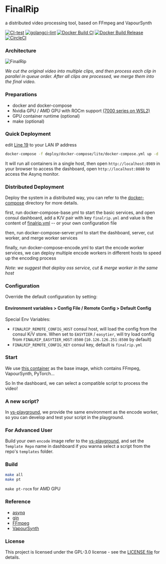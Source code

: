 # FinalRip

a distributed video processing tool, based on FFmpeg and VapourSynth

[![CI-test](https://github.com/TensoRaws/FinalRip/actions/workflows/CI-test.yml/badge.svg)](https://github.com/TensoRaws/FinalRip/actions/workflows/CI-test.yml)
[![golangci-lint](https://github.com/TensoRaws/FinalRip/actions/workflows/golangci-lint.yml/badge.svg)](https://github.com/TensoRaws/FinalRip/actions/workflows/golangci-lint.yml)
[![Docker Build CI](https://github.com/TensoRaws/FinalRip/actions/workflows/Docker-CI.yml/badge.svg)](https://github.com/TensoRaws/FinalRip/actions/workflows/Docker-CI.yml)
[![Docker Build Release](https://github.com/TensoRaws/FinalRip/actions/workflows/Docker-Release.yml/badge.svg)](https://github.com/TensoRaws/FinalRip/actions/workflows/Docker-Release.yml)
[![CircleCI](https://dl.circleci.com/status-badge/img/circleci/RJWBNXdmdaDACvcacXFQ3e/Ge3dVaX4GmktGiL9Jb1ADB/tree/main.svg?style=svg)](https://dl.circleci.com/status-badge/redirect/circleci/RJWBNXdmdaDACvcacXFQ3e/Ge3dVaX4GmktGiL9Jb1ADB/tree/main)

### Architecture

![FinalRip](https://raw.githubusercontent.com/TensoRaws/.github/refs/heads/main/finalrip.png)

_We cut the original video into multiple clips, and then process each clip in parallel in queue order. After all clips are processed, we merge them into the final video._

### Preparations

- docker and docker-compose
- Nvidia GPU / AMD GPU with ROCm support [(7000 series on WSL2)](https://github.com/TensoRaws/vs-playground/blob/main/docker-compose-rocm.yml)
- GPU container runtime (optional)
- make (optional)

### Quick Deployment

edit [Line 19](https://github.com/TensoRaws/FinalRip/blob/main/deploy/docker-compose/lite/docker-compose.yml#L19) to your LAN IP address

```bash
docker-compose -f deploy/docker-compose/lite/docker-compose.yml up -d
```

It will run all containers in a single host, then open `http://localhost:8989` in your browser to access the dashboard, open `http://localhost:8080` to access the Asynq monitor.

### Distributed Deployment

Deploy the system in a distributed way, you can refer to the [docker-compose](./deploy/docker-compose) directory for more details.

first, run docker-compose-base.yml to start the basic services, and open consul dashboard, add a K/V pair with key `finalrip.yml` and value is the content of [finalrip.yml](./conf/finalrip.yml) -- or your own configuration file

then, run docker-compose-server.yml to start the dashboard, server, cut worker, and merge worker services

finally, run docker-compose-encode.yml to start the encode worker services, we can deploy multiple encode workers in different hosts to speed up the encoding process

_Note: we suggest that deploy oss service, cut & merge worker in the same host_

### Configuration

Override the default configuration by setting:

#### Environment variables > Config File / Remote Config > Default Config

Special Env Variables:

- `FINALRIP_REMOTE_CONFIG_HOST` consul host, will load the config from the consul K/V store. When set to `EASYTIER` / `easytier`, will try load config from `FINALRIP_EASYTIER_HOST:8500` (`10.126.126.251:8500` by default)
- `FINALRIP_REMOTE_CONFIG_KEY` consul key, default is `finalrip.yml`

### Start

We use [this container](https://github.com/TensoRaws/vs-playground) as the base image, which contains FFmpeg, VapourSynth, PyTorch...

So In the dashboard, we can select a compatible script to process the video!

### A new script?

In [vs-playground](https://github.com/TensoRaws/vs-playground), we provide the same environment as the encode worker, so you can develop and test your script in the playground.

### For Advanced User

Build your own `encode` image refer to the [vs-playground](https://github.com/TensoRaws/vs-playground), and set the `Template Repo` name in dashboard if you wanna select a script from the repo's `templates` folder.

### Build

```bash
make all
make pt
```

`make pt-rocm` for AMD GPU

### Reference

- [asynq](https://github.com/hibiken/asynq)
- [gin](https://github.com/gin-gonic/gin)
- [FFmpeg](https://github.com/FFmpeg/FFmpeg)
- [VapourSynth](https://github.com/vapoursynth/vapoursynth)

### License

This project is licensed under the GPL-3.0 license - see the [LICENSE file](https://github.com/TensoRaws/FinalRip/blob/main/LICENSE) for details.
